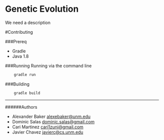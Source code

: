 # Genetic Evolution
We need a description

#Contributing

###Prereq
*    Gradle
*    Java 1.8

###Running
Running via the command line
```bash
    gradle run
```

###Building
```bash
    gradle build
```


---
######Authors
- Alexander Baker <alexebaker@unm.edu>
- Dominic Salas <dominic.salas@gmail.com>
- Cari Martinez <cari1zuni@gmail.com>
- Javier Chavez <javierc@cs.unm.edu>

